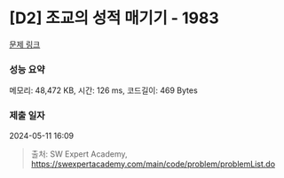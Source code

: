 # [D2] 조교의 성적 매기기 - 1983 

[문제 링크](https://swexpertacademy.com/main/code/problem/problemDetail.do?contestProbId=AV5PwGK6AcIDFAUq) 

### 성능 요약

메모리: 48,472 KB, 시간: 126 ms, 코드길이: 469 Bytes

### 제출 일자

2024-05-11 16:09



> 출처: SW Expert Academy, https://swexpertacademy.com/main/code/problem/problemList.do
